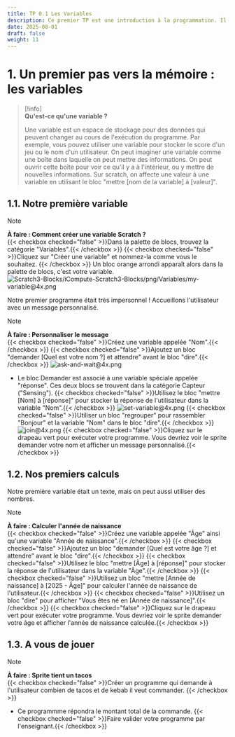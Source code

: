 ```yaml
---
title: TP 0.1 Les Variables
description: Ce premier TP est une introduction à la programmation. Il utilise le langage scratch.
date: 2025-08-01
draft: false
weight: 11
---
```



# 1. Un premier pas vers la mémoire : les variables 
> [!info]  
> **Qu'est-ce qu'une variable ?**  
> 
> Une variable est un espace de stockage pour des données qui peuvent changer au cours de l'exécution du programme. Par exemple, vous pouvez utiliser une variable pour stocker le score d'un jeu ou le nom d'un utilisateur.
> On peut imaginer une variable comme une boîte dans laquelle on peut mettre des informations. On peut ouvrir cette boîte pour voir ce qu'il y a à l'intérieur, ou y mettre de nouvelles informations.
> Sur scratch, on affecte une valeur à une variable en utilisant le bloc "mettre [nom de la variable] à [valeur]".


## 1.1. Notre première variable
> [!note]  
> **À faire : Comment créer une variable Scratch ?**  
> {{< checkbox checked="false" >}}Dans la palette de blocs, trouvez la catégorie "Variables".{{< /checkbox >}}
> {{< checkbox checked="false" >}}Cliquez sur "Créer une variable" et nommez-la comme vous le souhaitez.   {{< /checkbox >}}
> Un bloc orange arrondi apparaît alors dans la palette de blocs, c'est votre variable.
![![Scratch3-Blocks/iCompute-Scratch3-Blocks/png/Variables/my-variable@4x.png](/cours/Scratch3-Blocks/iCompute-Scratch3-Blocks/png/Variables/my-variable@4x.png)](/images/my-variable@4x.png)


Notre premier programme était très impersonnel ! Accueillons l'utilisateur avec un message personnalisé. 
> [!note]  
> **À faire : Personnaliser le message**  
> {{< checkbox checked="false" >}}Créez une variable appelée "Nom".{{< /checkbox >}}
> {{< checkbox checked="false" >}}Ajoutez un bloc "demander [Quel est votre nom ?] et attendre" avant le bloc "dire".{{< /checkbox >}}
> ![![ask-and-wait@4x.png](/cours/ask-and-wait@4x.png)](/images/ask-and-wait@4x.png)
> - Le bloc Demander est associé à une variable spéciale appelée "réponse". Ces deux blocs se trouvent dans la catégorie Capteur ("Sensing").
> {{< checkbox checked="false" >}}Utilisez le bloc "mettre [Nom] à [réponse]" pour stocker la réponse de l'utilisateur dans la variable "Nom".{{< /checkbox >}}
>  ![![set-variable@4x.png](/cours/set-variable@4x.png)](/images/set-variable@4x.png)
> {{< checkbox checked="false" >}}Utiliser un bloc "regrouper" pour rassembler "Bonjour" et la variable "Nom" dans le bloc "dire".{{< /checkbox >}}
> ![![join@4x.png](/cours/join@4x.png)](/images/join@4x.png)
> {{< checkbox checked="false" >}}Cliquez sur le drapeau vert pour exécuter votre programme. Vous devriez voir le sprite demander votre nom et afficher un message personnalisé.{{< /checkbox >}}

## 1.2. Nos premiers calculs 
Notre première variable était un texte, mais on peut aussi utiliser des nombres.
> [!note]  
> **À faire : Calculer l'année de naissance**  
> {{< checkbox checked="false" >}}Créez une variable appelée "Âge" ainsi qu'une variable "Année de naissance".{{< /checkbox >}}
> {{< checkbox checked="false" >}}Ajoutez un bloc "demander [Quel est votre âge ?] et attendre" avant le bloc "dire".{{< /checkbox >}}
> {{< checkbox checked="false" >}}Utilisez le bloc "mettre [Âge] à [réponse]" pour stocker la réponse de l'utilisateur dans la variable "Âge".{{< /checkbox >}}
> {{< checkbox checked="false" >}}Utilisez un bloc "mettre [Année de naissance] à [2025 - Âge]" pour calculer l'année de naissance de l'utilisateur.{{< /checkbox >}}
> {{< checkbox checked="false" >}}Utilisez un bloc "dire" pour afficher "Vous êtes né en [Année de naissance]".{{< /checkbox >}}
> {{< checkbox checked="false" >}}Cliquez sur le drapeau vert pour exécuter votre programme. Vous devriez voir le sprite demander votre âge et afficher l'année de naissance calculée.{{< /checkbox >}}

## 1.3. A vous de jouer 

> [!note]  
> **À faire : Sprite tient un tacos**  
> {{< checkbox checked="false" >}}Créer un programme qui demande à l'utilisateur combien de tacos et de kebab il veut commander. {{< /checkbox >}}
> - Ce programmme répondra le montant total de la commande.
> {{< checkbox checked="false" >}}Faire valider votre programme par l'enseignant.{{< /checkbox >}}